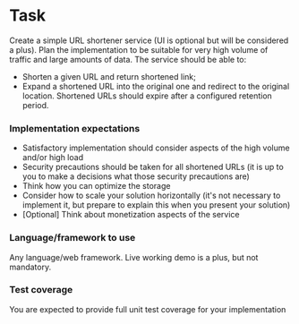 # Task
Create a simple URL shortener service (UI is optional but will be considered a plus). Plan the implementation
to be suitable for very high volume of traffic and large amounts of data.
The service should be able to:

- Shorten a given URL and return shortened link;
- Expand a shortened URL into the original one and redirect to the original location.
  Shortened URLs should expire after a configured retention period.

### Implementation expectations
- Satisfactory implementation should consider aspects of the high volume and/or high load
- Security precautions should be taken for all shortened URLs (it is up to you to make a decisions what
  those security precautions are)
- Think how you can optimize the storage
- Consider how to scale your solution horizontally (it's not necessary to implement it, but prepare to
  explain this when you present your solution)
- [Optional] Think about monetization aspects of the service
### Language/framework to use
Any language/web framework. Live working demo is a plus, but not mandatory.
### Test coverage
You are expected to provide full unit test coverage for your implementation